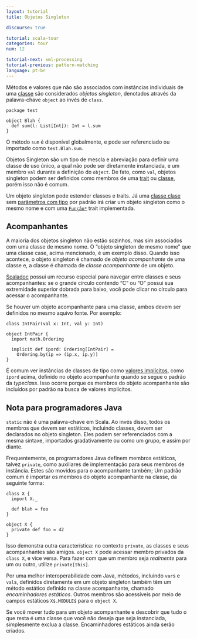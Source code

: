 ```yaml
---
layout: tutorial
title: Objetos Singleton

discourse: true

tutorial: scala-tour
categories: tour
num: 12

tutorial-next: xml-processing
tutorial-previous: pattern-matching
language: pt-br
---
```


Métodos e valores que não são associados com instâncias individuais de uma [classe](classes.html) são considerados *objetos singleton*, denotados através da palavra-chave `object` ao invés de `class`.

```
package test

object Blah {
  def sum(l: List[Int]): Int = l.sum
}
```

O método `sum` é disponível globalmente, e pode ser referenciado ou importado como `test.Blah.sum`.

Objetos Singleton são um tipo de mescla e abreviação para definir uma classe de uso único, a qual não pode ser diretamente instanciada, e um membro `val` durante a definição do `object`. De fato, como `val`, objetos singleton podem ser definidos como membros de uma [trait](traits.html) ou [classe](classes.html), porém isso não é comum.

Um objeto singleton pode estender classes e traits. Já uma [classe clase](case-classes.html) sem [parâmetros com tipo](generic-classes.html) por padrão irá criar um objeto singleton como o mesmo nome e com uma [`Função*`](http://www.scala-lang.org/api/current/scala/Function1.html) trait implementada.

## Acompanhantes ##

A maioria dos objetos singleton não estão sozinhos, mas sim associados com uma classe de mesmo nome. O “objeto singleton de mesmo nome” que uma classe case, acima mencionado, é um exemplo disso. Quando isso acontece, o objeto singleton é chamado de *objeto acompanhante* de uma classe e, a classe é chamada de *classe acompanhante* de um objeto.

[Scaladoc](https://wiki.scala-lang.org/display/SW/Introduction) possui um recurso especial para navegar entre classes e seus acompanhantes: se o grande círculo contendo “C” ou “O” possui sua extremidade superior dobrada para baixo, você pode clicar no círculo para acessar o acompanhante.

Se houver um objeto acompanhante para uma classe, ambos devem ser definidos no mesmo aquivo fonte. Por exemplo:

```tut
class IntPair(val x: Int, val y: Int)

object IntPair {
  import math.Ordering

  implicit def ipord: Ordering[IntPair] =
    Ordering.by(ip => (ip.x, ip.y))
}
```

É comum ver instâncias de classes de tipo como [valores implícitos](implicit-parameters.html), como `ipord` acima, definido no objeto acompanhante quando se segue o padrão da *typeclass*. Isso ocorre porque os membros do objeto acompanhante são incluídos por padrão na busca de valores implícitos.

## Nota para programadores Java ##

`static` não é uma palavra-chave em Scala. Ao invés disso, todos os membros que devem ser estáticos, incluindo classes, devem ser declarados no objeto singleton. Eles podem ser referenciados com a mesma sintaxe, importados gradativamente ou como um grupo, e assim por diante.

Frequentemente, os programadores Java definem membros estáticos, talvez `private`, como auxiliares de implementação para seus membros de instância. Estes são movidos para o acompanhante também; Um padrão comum é importar os membros do objeto acompanhante na classe, da seguinte forma:
```
class X {
  import X._

  def blah = foo
}

object X {
  private def foo = 42
}
```

Isso demonstra outra característica: no contexto `private`, as classes e seus acompanhantes são amigos. `object X` pode acessar membro privados da `class X`, e vice versa. Para fazer com que um membro seja *realmente* para um ou outro, utilize `private[this]`.

Por uma melhor interoperabilidade com Java, métodos, incluindo `var`s e `val`s, definidos diretamente em um objeto singleton também têm um método estático definido na classe acompanhante, chamado *encaminhadores estáticos*. Outros membros são acessíveis por meio de campos estáticos `X$.MODULE$` para o `object X`.

Se você mover tudo para um objeto acompanhante e descobrir que tudo o que resta é uma classe que você não deseja que seja instanciada, simplesmente exclua a classe. Encaminhadores estáticos ainda serão criados.